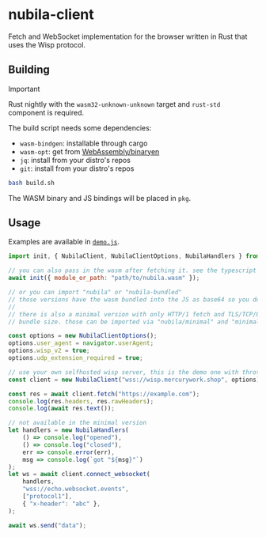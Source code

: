 # nubila-client
Fetch and WebSocket implementation for the browser written in Rust that uses the Wisp protocol.

## Building
> [!IMPORTANT]
> Rust nightly with the `wasm32-unknown-unknown` target and `rust-std` component is required.

The build script needs some dependencies:
- `wasm-bindgen`: installable through cargo
- `wasm-opt`: get from [WebAssembly/binaryen](https://github.com/webassembly/binaryen)
- `jq`: install from your distro's repos
- `git`: install from your distro's repos

```bash
bash build.sh
```
The WASM binary and JS bindings will be placed in `pkg`.

## Usage
Examples are available in [`demo.js`](demo.js).

```js
import init, { NubilaClient, NubilaClientOptions, NubilaHandlers } from "nubila";

// you can also pass in the wasm after fetching it. see the typescript types for all options
await init({ module_or_path: "path/to/nubila.wasm" });

// or you can import "nubila" or "nubila-bundled"
// those versions have the wasm bundled into the JS as base64 so you don't need to pass anything to init()
//
// there is also a minimal version with only HTTP/1 fetch and TLS/TCP/UDP streams if you want a smaller
// bundle size. those can be imported via "nubila/minimal" and "minimal-bundled"

const options = new NubilaClientOptions();
options.user_agent = navigator.userAgent;
options.wisp_v2 = true;
options.udp_extension_required = true;

// use your own selfhosted wisp server, this is the demo one with throttling
const client = new NubilaClient("wss://wisp.mercurywork.shop", options);

const res = await client.fetch("https://example.com");
console.log(res.headers, res.rawHeaders);
console.log(await res.text());

// not available in the minimal version 
let handlers = new NubilaHandlers(
    () => console.log("opened"),
    () => console.log("closed"),
    err => console.error(err),
    msg => console.log(`got "${msg}"`)
);
let ws = await client.connect_websocket(
    handlers,
    "wss://echo.websocket.events",
    ["protocol1"],
    { "x-header": "abc" },
);

await ws.send("data");
```
